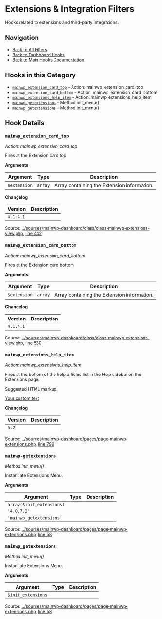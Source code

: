 # Extensions & Integration Filters

Hooks related to extensions and third-party integrations.

## Navigation

- [Back to All Filters](../index.md)
- [Back to Dashboard Hooks](../../index.md)
- [Back to Main Hooks Documentation](../../../index.md)

## Hooks in this Category

- [`mainwp_extension_card_top`](#mainwp_extension_card_top) - Action: mainwp_extension_card_top
- [`mainwp_extension_card_bottom`](#mainwp_extension_card_bottom) - Action: mainwp_extension_card_bottom
- [`mainwp_extensions_help_item`](#mainwp_extensions_help_item) - Action: mainwp_extensions_help_item
- [`mainwp-getextensions`](#mainwp-getextensions) - Method init_menu()
- [`mainwp_getextensions`](#mainwp_getextensions) - Method init_menu()

## Hook Details

### `mainwp_extension_card_top`

*Action: mainwp_extension_card_top*

Fires at the Extension card top

**Arguments**

Argument | Type | Description
-------- | ---- | -----------
`$extension` | `array` | Array containing the Extension information.

**Changelog**

Version | Description
------- | -----------
`4.1.4.1` | 

Source: [../sources/mainwp-dashboard/class/class-mainwp-extensions-view.php](class/class-mainwp-extensions-view.php), [line 442](class/class-mainwp-extensions-view.php#L442-L451)



### `mainwp_extension_card_bottom`

*Action: mainwp_extension_card_bottom*

Fires at the Extension card bottom

**Arguments**

Argument | Type | Description
-------- | ---- | -----------
`$extension` | `array` | Array containing the Extension information.

**Changelog**

Version | Description
------- | -----------
`4.1.4.1` | 

Source: [../sources/mainwp-dashboard/class/class-mainwp-extensions-view.php](class/class-mainwp-extensions-view.php), [line 530](class/class-mainwp-extensions-view.php#L530-L539)



### `mainwp_extensions_help_item`

*Action: mainwp_extensions_help_item*

Fires at the bottom of the help articles list in the Help sidebar on the Extensions page.

Suggested HTML markup:

<div class="item"><a href="Your custom URL">Your custom text</a></div>


**Changelog**

Version | Description
------- | -----------
`5.2` | 

Source: [../sources/mainwp-dashboard/pages/page-mainwp-extensions.php](pages/page-mainwp-extensions.php), [line 799](pages/page-mainwp-extensions.php#L799-L810)



### `mainwp-getextensions`

*Method init_menu()*

Instantiate Extensions Menu.

**Arguments**

Argument | Type | Description
-------- | ---- | -----------
`array($init_extensions)` |  | 
`'4.0.7.2'` |  | 
`'mainwp_getextensions'` |  | 

Source: [../sources/mainwp-dashboard/pages/page-mainwp-extensions.php](pages/page-mainwp-extensions.php), [line 58](pages/page-mainwp-extensions.php#L58-L86)



### `mainwp_getextensions`

*Method init_menu()*

Instantiate Extensions Menu.

**Arguments**

Argument | Type | Description
-------- | ---- | -----------
`$init_extensions` |  | 

Source: [../sources/mainwp-dashboard/pages/page-mainwp-extensions.php](pages/page-mainwp-extensions.php), [line 58](pages/page-mainwp-extensions.php#L58-L87)



